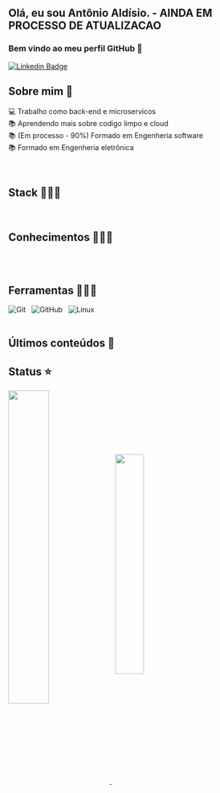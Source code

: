 ## Olá, eu sou Antônio Aldísio. - AINDA EM PROCESSO DE ATUALIZACAO
### Bem vindo ao meu perfil GitHub 👋


 [![Linkedin Badge](https://img.shields.io/badge/Linkedin-323330?style=for-the-badge&logo=linkedin&logoColor=blue)](https://www.linkedin.com/in/antonioaldisio/) &nbsp;


## Sobre mim 🎯

💻 Trabalho como back-end e microservicos <br>
📚 Aprendendo mais sobre codigo limpo e cloud<br>
📚 (Em processo - 90%) Formado em Engenheria software <br>
📚 Formado em Engenheria eletrônica <br>
<br>
<br>

 ## Stack 👩🏻‍💻

<br>

## Conhecimentos 👩🏻‍💻

<br>
<br>

## Ferramentas 👩🏻‍💻
![Git](https://img.shields.io/badge/-git-black?style=for-the-badge&logo=Git) &nbsp;
![GitHub](https://img.shields.io/badge/github-%23121011.svg?logo=github&logoColor=white&style=for-the-badge) &nbsp;
![Linux](https://img.shields.io/badge/-Linux-16C60C?style=for-the-badge&logo=linux&logoColor=white) &nbsp;
<br>
<br>
 
 ## Últimos conteúdos 📕
 
 ## Status ⭐
 
 <a href="https://github.com/anuraghazra/github-readme-stats">
  <img align="center" width='40%' src="https://github-readme-stats.vercel.app/api?username=antonioaldisio&show_icons=true&theme=dracula" />
</a> &nbsp; 
<a href="https://github.com/anuraghazra/github-readme-stats">
  <img align="center" width='33.5%'  src="https://github-readme-stats.vercel.app/api/top-langs/?username=antonioaldisio&layout=compact&theme=dracula"/>  
</a>
